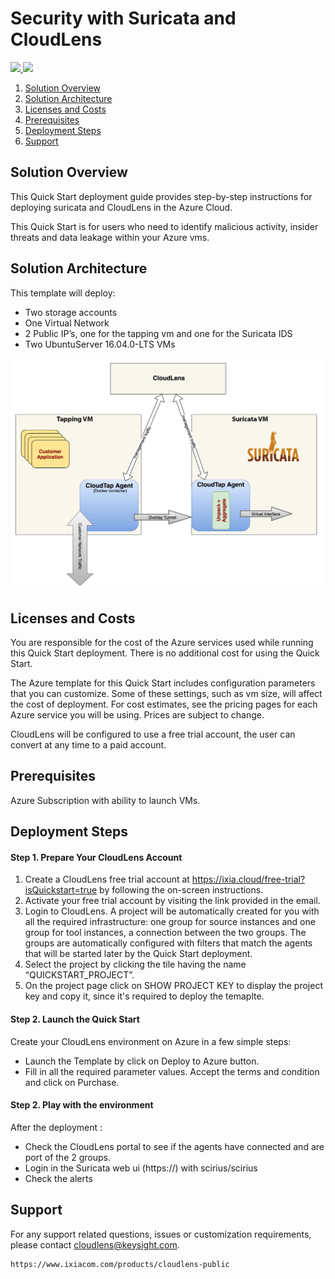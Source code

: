 # Security with Suricata and CloudLens

<a href="https://portal.azure.com/#create/Microsoft.Template/uri/https%3A%2F%2Fraw.githubusercontent.com%2FAzure%2Fazure-quickstart-templates%2Fmaster%2Fcloudlens-suricata-ubuntu%2Fazuredeploy.json" target="_blank">
    <img src="http://azuredeploy.net/deploybutton.png"/>
</a>
<a href="http://armviz.io/#/?load=https%3A%2F%2Fraw.githubusercontent.com%2FAzure%2Fazure-quickstart-templates%2Fmaster%2Fcloudlens-suricata-ubuntu%2Fazuredeploy.json" target="_blank">
    <img src="http://armviz.io/visualizebutton.png"/>
</a>


<!-- TOC -->

1. [Solution Overview](#solution-overview)
2. [ Solution Architecture](#solution-architecture)
2. [Licenses and Costs ](#licenses-and-costs)
3. [Prerequisites](#prerequisites)
4. [Deployment Steps](#deployment-steps)
5. [Support](#support)


<!-- /TOC -->

## Solution Overview

This Quick Start deployment guide provides step-by-step instructions for deploying suricata and CloudLens in the Azure Cloud.

This Quick Start is for users who need to identify malicious activity, insider threats and data leakage within your Azure vms.

## Solution Architecture

This template will deploy:

- Two storage accounts
-	One Virtual Network
-	2 Public IP’s, one for the tapping vm and one for the Suricata IDS
-	Two UbuntuServer 16.04.0-LTS VMs

![Deployment Solution Architecture](https://raw.githubusercontent.com/Azure/azure-quickstart-templates/master/cloudlens-suricata-ubuntu/images/architecture.png?raw=true)

## Licenses and Costs

You are responsible for the cost of the Azure services used while running this Quick Start deployment. There is no additional cost for using the Quick Start.

The Azure template for this Quick Start includes configuration parameters that you can customize. Some of these settings, such as vm size, will affect the cost of deployment. For cost estimates, see the pricing pages for each Azure service you will be
using. Prices are subject to change.

CloudLens will be configured to use a free trial account, the user can convert at any time to a paid account.

## Prerequisites

Azure Subscription with ability to launch VMs.

## Deployment Steps

#### Step 1. Prepare Your CloudLens Account

1. Create a CloudLens free trial account at https://ixia.cloud/free-trial?isQuickstart=true by following the on-screen instructions.
2. Activate your free trial account by visiting the link provided in the email.
3. Login to CloudLens. A project will be automatically created for you with all the required infrastructure: one group for source instances and one group for tool instances, a connection between the two groups. The groups are automatically configured with filters that match the agents that will be started later by the Quick Start deployment.
4. Select the project by clicking the tile having the name “QUICKSTART_PROJECT”.
5. On the project page click on SHOW PROJECT KEY to display the project key and copy it, since it's required to deploy the temaplte.

#### Step 2. Launch the Quick Start

Create your CloudLens environment on Azure in a few simple steps:
- Launch the Template by click on Deploy to Azure button.
- Fill in all the required parameter values. Accept the terms and condition and click on Purchase.

#### Step 2. Play with the environment

After the deployment :
- Check the CloudLens portal to see if the agents have connected and are port of the 2 groups.
- Login in the Suricata web ui (https://<suricata-vm-ip>) with scirius/scirius
- Check the alerts

## Support

For any support related questions, issues or customization requirements, please contact cloudlens@keysight.com.
```
https://www.ixiacom.com/products/cloudlens-public
```
